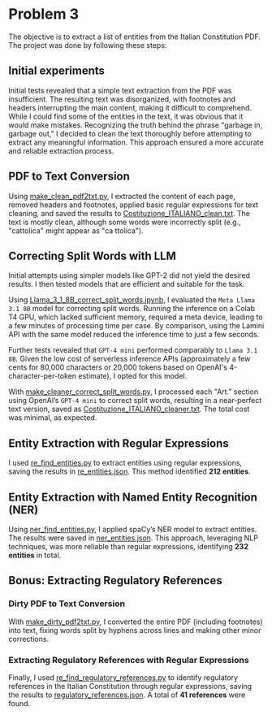 # Problem 3

The objective is to extract a list of entities from the Italian Constitution PDF. The project was done by following these steps:

## Initial experiments
Initial tests revealed that a simple text extraction from the PDF was insufficient. The resulting text was disorganized, with footnotes and headers interrupting the main content, making it difficult to comprehend. While I could find some of the entities in the text, it was obvious that it would make mistakes. Recognizing the truth behind the phrase "garbage in, garbage out," I decided to clean the text thoroughly before attempting to extract any meaningful information. This approach ensured a more accurate and reliable extraction process.

## PDF to Text Conversion
Using [make_clean_pdf2txt.py](make_clean_pdf2txt.py), I extracted the content of each page, removed headers and footnotes, applied basic regular expressions for text cleaning, and saved the results to [Costituzione_ITALIANO_clean.txt](data/Costituzione_ITALIANO_clean.txt). The text is mostly clean, although some words were incorrectly split (e.g., "cattolica" might appear as "ca ttolica").

## Correcting Split Words with LLM
Initial attempts using simpler models like GPT-2 did not yield the desired results. I then tested models that are efficient and suitable for the task.

Using [Llama_3_1_8B_correct_split_words.ipynb](Llama_3_1_8B_correct_split_words.ipynb), I evaluated the `Meta Llama 3.1 8B` model for correcting split words. Running the inference on a Colab T4 GPU, which lacked sufficient memory, required a meta device, leading to a few minutes of processing time per case. By comparison, using the Lamini API with the same model reduced the inference time to just a few seconds.

Further tests revealed that `GPT-4 mini` performed comparably to `Llama 3.1 8B`. Given the low cost of serverless inference APIs (approximately a few cents for 80,000 characters or 20,000 tokens based on OpenAI's 4-character-per-token estimate), I opted for this model.

With [make_cleaner_correct_split_words.py](make_cleaner_correct_split_words.py), I processed each "Art." section using OpenAI’s `GPT-4 mini` to correct split words, resulting in a near-perfect text version, saved as [Costituzione_ITALIANO_cleaner.txt](data/Costituzione_ITALIANO_cleaner.txt). The total cost was minimal, as expected.

## Entity Extraction with Regular Expressions
I used [re_find_entities.py](re_find_entities.py) to extract entities using regular expressions, saving the results in [re_entities.json](data/re_entities.json). This method identified **212 entities**.

## Entity Extraction with Named Entity Recognition (NER)
Using [ner_find_entities.py](ner_find_entities.py), I applied spaCy’s NER model to extract entities. The results were saved in [ner_entities.json](data/ner_entities.json). This approach, leveraging NLP techniques, was more reliable than regular expressions, identifying **232 entities** in total.

## Bonus: Extracting Regulatory References
### Dirty PDF to Text Conversion
With [make_dirty_pdf2txt.py](make_dirty_pdf2txt.py), I converted the entire PDF (including footnotes) into text, fixing words split by hyphens across lines and making other minor corrections.

### Extracting Regulatory References with Regular Expressions
Finally, I used [re_find_regulatory_references.py](re_find_regulatory_references.py) to identify regulatory references in the Italian Constitution through regular expressions, saving the results to [regulatory_references.json](data/regulatory_references.json). A total of **41 references** were found.